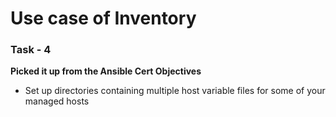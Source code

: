 # Use case of Inventory

### Task - 4 
**Picked it up from the Ansible Cert Objectives**
- Set up directories containing multiple host variable files for some of your managed hosts
